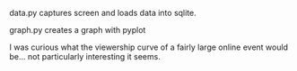 data.py captures screen and loads data into sqlite.

graph.py creates a graph with pyplot

I was curious what the viewership curve of a fairly large online event would be... not particularly interesting it seems.